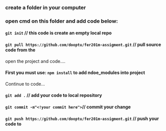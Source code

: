### create a folder in your computer
### open cmd on this folder and add code below:
#### `git init` // this code is create an empty local repo


#### `git pull https://github.com/dooptu/fer201m-assigment.git` // pull source code from the
open the project and code....
#### First you must use: `npm install` to add ndoe_modules into project
Continue to code...
#### `git add .` // add your code to local repository
#### `git commit -m"<!your commit here">`// commit your change
#### `git push https://github.com/dooptu/fer201m-assigment.git` // push your code to